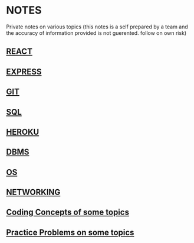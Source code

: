 # NOTES
Private notes on various topics
(this notes is a self prepared by a team and the accuracy of information provided is not guerented. follow on own risk)

## [REACT](REACT)

## [EXPRESS](EXPRESS)

## [GIT](GIT)

## [SQL](SQL)

## [HEROKU](HEROKU)

## [DBMS](DBMS)

## [OS](OS)

## [NETWORKING](NETWORKING)

## [Coding Concepts of some topics](https://journey-cp.github.io/LEARN/)

## [Practice Problems on some topics](https://journey-cp.github.io/j10/)